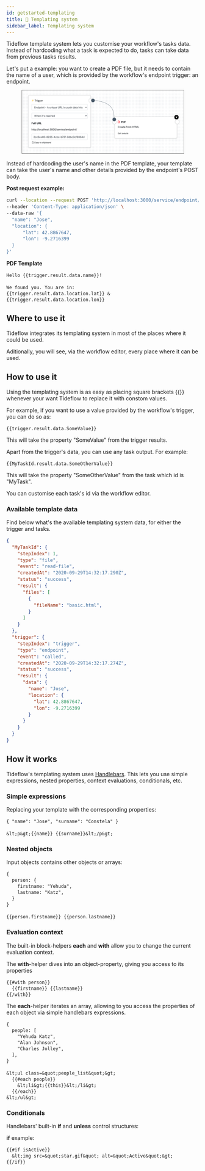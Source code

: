 ```yaml
---
id: getstarted-templating
title: 📄 Templating system
sidebar_label: Templating system
---
```


Tideflow template system lets you customise your workflow's tasks data.
Instead of hardcoding what a task is expected to do, tasks can take data
from previous tasks results.

Let's put a example: you want to create a PDF file, but it needs to contain the
name of a user, which is provided by the workflow's endpoint trigger: an endpoint.

<figure>
  <img src="/img/templating/pdf_example.png" 
    style="border:1px solid gray;" />
</figure>

Instead of hardcoding the user's name in the PDF template, your template can
take the user's name and other details provided by the endpoint's POST body.

<strong>Post request example:</strong>

```sh
curl --location --request POST 'http://localhost:3000/service/endpoint/2cc6ce80-8235-4cbc-b72f-9dbc3cf8364d' \
--header 'Content-Type: application/json' \
--data-raw '{
  "name": "Jose",
  "location": {
      "lat": 42.8867647,
      "lon": -9.2716399
  }
}'
```

<strong>PDF Template</strong>

```text
Hello {{trigger.result.data.name}}! 

We found you. You are in:
{{trigger.result.data.location.lat}} & {{trigger.result.data.location.lon}}
```

## Where to use it

Tideflow integrates its templating system in most of the places where it could be used.

Aditionally, you will see, via the workflow editor, every place where it can be used.

## How to use it

Using the templating system is as easy as placing square brackets {{}} whenever
your want Tideflow to replace it with constom values.

For example, if you want to use a value provided by the workflow's trigger, you
can do so as:

```text
{{trigger.result.data.SomeValue}}
```

This will take the property "SomeValue" from the trigger results.

Apart from the trigger's data, you can use any task output. For example:

```text
{{MyTaskId.result.data.SomeOtherValue}}
```

This will take the property "SomeOtherValue" from the task which id is "MyTask".

You can customise each task's id via the workflow editor.

### Available template data

Find below what's the available templating system data, for either the trigger
and tasks.

```json
{
  "MyTaskId": {
    "stepIndex": 1,
    "type": "file",
    "event": "read-file",
    "createdAt": "2020-09-29T14:32:17.290Z",
    "status": "success",
    "result": {
      "files": [
        {
          "fileName": "basic.html",
        }
      ]
    }
  },
  "trigger": {
    "stepIndex": "trigger",
    "type": "endpoint",
    "event": "called",
    "createdAt": "2020-09-29T14:32:17.274Z",
    "status": "success",
    "result": {
      "data": {
        "name": "Jose",
        "location": {
          "lat": 42.8867647,
          "lon": -9.2716399
        }
      }
    }
  }
}
```

## How it works

Tideflow's templating system uses [Handlebars](https://handlebarsjs.com/guide/).
This lets you use simple expressions, nested properties, context evaluations,
conditionals, etc.

### Simple expressions

Replacing your template with the corresponding properties:

```text
{ "name": "Jose", "surname": "Constela" }

&lt;p&gt;{{name}} {{surname}}&lt;/p&gt;
```

### Nested objects

Input objects contains other objects or arrays:

```text
{
  person: {
    firstname: "Yehuda",
    lastname: "Katz",
  }
}

{{person.firstname}} {{person.lastname}}
```

### Evaluation context

The built-in block-helpers <b>each</b> and <b>with</b> allow you to
change the current evaluation context.

The <b>with</b>-helper dives into an object-property, giving you access to its properties

```text
{{#with person}}
  {{firstname}} {{lastname}}
{{/with}}
```

The <b>each</b>-helper iterates an array, allowing to you access the properties of each object via simple handlebars expressions.

```text
{
  people: [
    "Yehuda Katz",
    "Alan Johnson",
    "Charles Jolley",
  ],
}

&lt;ul class=&quot;people_list&quot;&gt;
  {{#each people}}
    &lt;li&gt;{{this}}&lt;/li&gt;
  {{/each}}
&lt;/ul&gt;
```

### Conditionals

Handlebars' built-in <b>if</b> and <b>unless</b> control structures:

<b>if</b> example:

```text
{{#if isActive}}
  &lt;img src=&quot;star.gif&quot; alt=&quot;Active&quot;&gt;
{{/if}}
```
